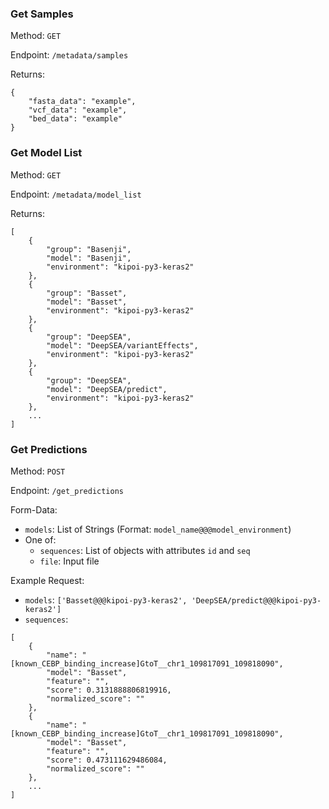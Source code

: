 ### Get Samples
Method: `GET`

Endpoint: `/metadata/samples`

Returns:
```
{
    "fasta_data": "example",
    "vcf_data": "example",
    "bed_data": "example"
}
```

### Get Model List
Method: `GET`

Endpoint: `/metadata/model_list`

Returns:
```
[
    {
        "group": "Basenji",
        "model": "Basenji",
        "environment": "kipoi-py3-keras2"
    },
    {
        "group": "Basset",
        "model": "Basset",
        "environment": "kipoi-py3-keras2"
    },
    {
        "group": "DeepSEA",
        "model": "DeepSEA/variantEffects",
        "environment": "kipoi-py3-keras2"
    },
    {
        "group": "DeepSEA",
        "model": "DeepSEA/predict",
        "environment": "kipoi-py3-keras2"
    },
    ...
]
```

### Get Predictions
Method: `POST`

Endpoint: `/get_predictions`

Form-Data:
- `models`: List of Strings (Format: `model_name@@@model_environment`)
- One of:
    - `sequences`: List of objects with attributes `id` and `seq`
    - `file`: Input file

Example Request:
- `models`: `['Basset@@@kipoi-py3-keras2', 'DeepSEA/predict@@@kipoi-py3-keras2']` 
- `sequences`:
```
[
    {
        "name": "[known_CEBP_binding_increase]GtoT__chr1_109817091_109818090",
        "model": "Basset",
        "feature": "",
        "score": 0.3131888806819916,
        "normalized_score": ""
    },
    {
        "name": "[known_CEBP_binding_increase]GtoT__chr1_109817091_109818090",
        "model": "Basset",
        "feature": "",
        "score": 0.473111629486084,
        "normalized_score": ""
    },
    ...
]
```
